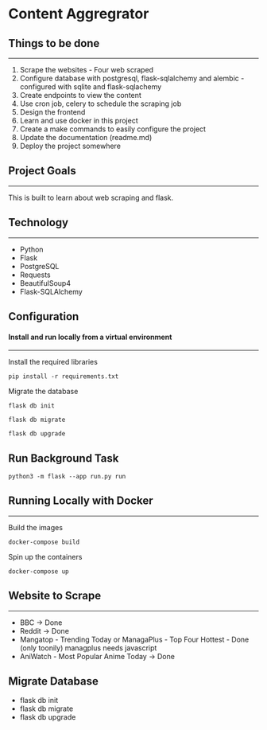 # Content Aggregrator

## Things to be done
------------------
1. Scrape the websites - Four web scraped
2. Configure database with postgresql, flask-sqlalchemy and alembic - configured with sqlite and flask-sqlachemy
3. Create endpoints to view the content
4. Use cron job, celery to schedule the scraping job 
5. Design the frontend
6. Learn and use docker in this project
7. Create a make commands to easily configure the project
8. Update the documentation (readme.md) 
9. Deploy the project somewhere

## Project Goals
----------------
This is built to learn about web scraping and flask.

## Technology
------------------
* Python
* Flask
* PostgreSQL
* Requests
* BeautifulSoup4
* Flask-SQLAlchemy


## Configuration
#### Install and run locally from a virtual environment
---------------
Install the required libraries
```
pip install -r requirements.txt
```

Migrate the database
```
flask db init
```

```
flask db migrate
```

```
flask db upgrade
```

## Run Background Task

```
python3 -m flask --app run.py run
```

## Running Locally with Docker
-------------------------
Build the images
```
docker-compose build
```

Spin up the containers
```
docker-compose up
```


## Website to Scrape
-------------------

* BBC -> Done
* Reddit -> Done
* Mangatop - Trending Today or ManagaPlus - Top Four Hottest - Done (only toonily) managplus needs javascript
* AniWatch - Most Popular Anime Today -> Done 


## Migrate Database

* flask db init
* flask db migrate
* flask db upgrade